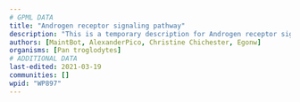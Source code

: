 ```yaml
---
# GPML DATA
title: "Androgen receptor signaling pathway"
description: "This is a temporary description for Androgen receptor signaling pathway"
authors: [MaintBot, AlexanderPico, Christine Chichester, Egonw]
organisms: [Pan troglodytes]
# ADDITIONAL DATA
last-edited: 2021-03-19
communities: []
wpid: "WP897"
---
```

